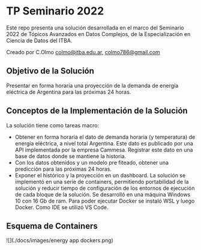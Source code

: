 # TP Seminario 2022
Este repo presenta una solución desarrollada en el marco del Seminario 2022 de Tópicos
Avanzados en Datos Complejos, de la Especialización en Ciencia de Datos del ITBA.

Creado por C.Olmo colmo@itba.edu.ar, colmo786@gmail.com

## Objetivo de la Solución
Presentar en forma horaria una proyección de la demanda de energía eléctrica de Argentina para las próximas 24 horas.

## Conceptos de la Implementación de la Solución
La solución tiene como tareas macro:
- Obtener en forma horaria el dato de demanda horaria (y temperatura) de energía eléctrica, a nivel total Argentina. Este dato es publicado por una API implementada por la empresa Cammesa. Registrar este dato en una base de datos donde se mantiene la historia.
- Con los datos obtenidos y un modelo pre fiteado, obtener una predicción para las próximas 24 horas.
- Exponer el histórico y la proyección en un dashboard.
La solución se implementó en una serie de containers, permitiendo portabilidad de la solución y reducir tiempo de configuración de los entornos de ejecución de cada bloque de la solución. Se desarrolló en una máquina Windows 10 con 16 Gb de ram. Para poder ejecutar Docker se instaló WSL y luego Docker. Como IDE se utilizó VS Code.
## Esquema de Containers
![](./docs/images/energy app dockers.png)


